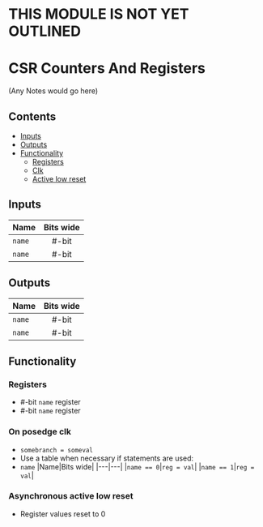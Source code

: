 # THIS MODULE IS NOT YET OUTLINED #

# CSR Counters And Registers #
(Any Notes would go here)

## Contents
* [Inputs](#inputs)
* [Outputs](#outputs)
* [Functionality](#functionality)
  * [Registers](#registers)
  * [Clk](#on-posedge-clk)
  * [Active low reset](#asynchronous-active-low-reset)

## Inputs
|Name|Bits wide|
|:---|:---:|
|```name```|#-bit|
|```name```|#-bit|

## Outputs
|Name|Bits wide|
|:---|:---:|
|```name```|#-bit|
|```name```|#-bit|

## Functionality
### Registers
  - #-bit ```name``` register
  - #-bit ```name``` register
### On posedge clk
  - ```somebranch = someval```
  - Use a table when necessary if statements are used:
  - ```name```
    |Name|Bits wide|
    |---|---|
    |```name == 0```|```reg = val```|
    |```name == 1```|```reg = val```|
  

### Asynchronous active low reset
  - Register values reset to 0
